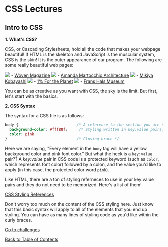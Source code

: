 # CSS Lectures #

## Intro to CSS

**1. What's CSS?**

CSS, or Cascading Stylesheets, hold all the code that makes your webpage beautiful! If HTML is the skeleton and JavaScript is the muscular system, CSS is the skin! It is the outer appearance of our program. The following are some really beautiful web pages:

<img src="/assets/woven.gif">
- <a href="https://wovenmagazine.com">Woven Magazine</a>


<img src="/assets/amanda.gif">
- <a href="https://amandamartocchio.com/">Amanda Martocchio Architecture</a>


<img src="/assets/mikiya.gif">
- <a href="https://www.mikiyakobayashi.com/">Mikiya Kobayashi</a>


<img src="/assets/planet1.gif">
- <a href="https://www.onepercentfortheplanet.org/issues">1% For the Planet</a>


<img src="/assets/welcom.gif">
- <a href="https://www.franshalsmuseum.nl/nl/?gclid=EAIaIQobChMIgcWyzbLm6AIVtz6tBh3v0gr1EAAYAiAAEgKRWfD_BwE">Frans Hals Museum</a>


You can be as creative as you want with CSS, the sky is the limit. But first, let's start with the basics.

**2. CSS Syntax**

The syntax for a CSS file is as follows:

```css
body {                          /* A reference to the section you are styling followed by opening brace */
  background-color: #fff88f;     /* Styling written in key:value pairs, followed by a semicolon */
  color: pink                   
}                               /* Closing brace */
```
Here we are saying, "Every element in the `body` tag will have a yellow background color and pink font color." But what the heck is a `key:value` pair?? A _key:value_ pair in CSS code is a protected keyword (such as `color`, which represents font color) followed by a colon, and the value you'd like to apply (in this case, the protected color word `pink`).

Like HTML, there are a ton of styling referneces to use in your key:value pairs and they do not need to be memorized. Here's a list of them!

<a href="https://www.w3schools.com/cssref/">CSS Styling References</a>

Don't worry too much on the content of the CSS styling here. Just know that this basic syntax will apply to all of the elements that you end up styling. You can have as many lines of styling code as you'd like within the curly braces. 


<a href="https://github.com/rachaelstanislaw/learn-pre-work/blob/master/CSS/css_challenges.css">Go to challenges</a>

<a href="https://github.com/rachaelstanislaw/learn-pre-work">Back to Table of Contents</a>
